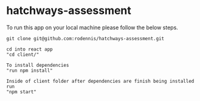 # hatchways-assessment

To run this app on your local machine please follow the below steps.

```
git clone git@github.com:rodennis/hatchways-assessment.git

cd into react app
"cd client/"

To install dependencies
"run npm install" 

Inside of client folder after dependencies are finish being installed run
"npm start"
```
